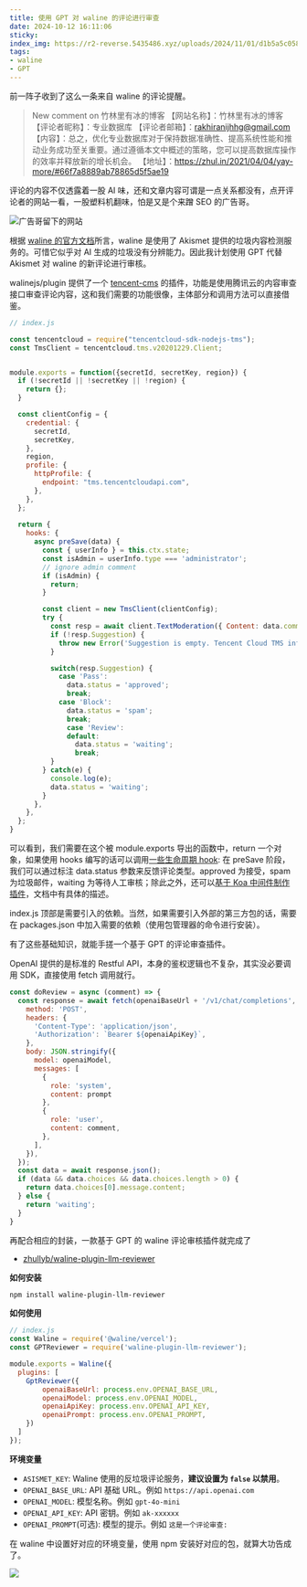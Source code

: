 ```yaml
---
title: 使用 GPT 对 waline 的评论进行审查
date: 2024-10-12 16:11:06
sticky:
index_img: https://r2-reverse.5435486.xyz/uploads/2024/11/01/d1b5a5c058a43.png
tags:
- waline
- GPT
---
```


前一阵子收到了这么一条来自 waline 的评论提醒。

> New comment on 竹林里有冰的博客
> 【网站名称】：竹林里有冰的博客 
> 【评论者昵称】：专业数据库
> 【评论者邮箱】：rakhiranijhhg@gmail.com
> 【内容】：总之，优化专业数据库对于保持数据准确性、提高系统性能和推动业务成功至关重要。通过遵循本文中概述的策略，您可以提高数据库操作的效率并释放新的增长机会。
> 【地址】：https://zhul.in/2021/04/04/yay-more/#66f7a8889ab78865d5f5ae19

评论的内容不仅透露着一股 AI 味，还和文章内容可谓是一点关系都没有，点开评论者的网站一看，一股塑料机翻味，怕是又是个来蹭 SEO 的广告哥。

![广告哥留下的网站](https://r2-reverse.5435486.xyz/uploads/2024/10/07/4673580090861.webp)

根据 [waline 的官方文档](https://waline.js.org/advanced/faq.html#%E5%8F%91%E5%B8%83%E8%AF%84%E8%AE%BA%E5%BE%88%E6%85%A2%E6%80%8E%E4%B9%88%E5%8A%9E)所言，waline 是使用了 Akismet 提供的垃圾内容检测服务的。可惜它似乎对 AI 生成的垃圾没有分辨能力。因此我计划使用 GPT 代替 Akismet 对 waline 的新评论进行审核。

walinejs/plugin 提供了一个 [tencent-cms](https://github.com/walinejs/plugins/blob/master/packages/tencent-tms/index.js) 的插件，功能是使用腾讯云的内容审查接口审查评论内容，这和我们需要的功能很像，主体部分和调用方法可以直接借鉴。

```javascript
// index.js

const tencentcloud = require("tencentcloud-sdk-nodejs-tms");
const TmsClient = tencentcloud.tms.v20201229.Client;


module.exports = function({secretId, secretKey, region}) {
  if (!secretId || !secretKey || !region) {
    return {};
  }

  const clientConfig = {
    credential: {
      secretId,
      secretKey,
    },
    region,
    profile: {
      httpProfile: {
        endpoint: "tms.tencentcloudapi.com",
      },
    },
  };
  
  return {
    hooks: {
      async preSave(data) {
        const { userInfo } = this.ctx.state;
        const isAdmin = userInfo.type === 'administrator';
        // ignore admin comment
        if (isAdmin) {
          return;
        }

        const client = new TmsClient(clientConfig);
        try {
          const resp = await client.TextModeration({ Content: data.comment });
          if (!resp.Suggestion) {
            throw new Error('Suggestion is empty. Tencent Cloud TMS info:', resp);
          }

          switch(resp.Suggestion) {
            case 'Pass':
              data.status = 'approved';
              break;
            case 'Block':
              data.status = 'spam';
              break;
              case 'Review':
              default:
                data.status = 'waiting';
                break;
          }
        } catch(e) {
          console.log(e);
          data.status = 'waiting';
        }
      },
    },
  };
}
```

可以看到，我们需要在这个被 module.exports 导出的函数中，return 一个对象，如果使用 hooks 编写的话可以调用[一些生命周期 hook](https://waline.js.org/reference/server/config.html#%E8%AF%84%E8%AE%BA-hooks): 在 preSave 阶段，我们可以通过标注 data.status 参数来反馈评论类型。approved 为接受，spam 为垃圾邮件，waiting 为等待人工审核；除此之外，还可以[基于 Koa 中间件制作插件](https://waline.js.org/reference/server/plugin.html#%E5%9F%BA%E4%BA%8E%E4%B8%AD%E9%97%B4%E4%BB%B6%E5%88%B6%E4%BD%9C)，文档中有具体的描述。

index.js 顶部是需要引入的依赖。当然，如果需要引入外部的第三方包的话，需要在 packages.json 中加入需要的依赖（使用包管理器的命令进行安装）。

有了这些基础知识，就能手搓一个基于 GPT 的评论审查插件。

OpenAI 提供的是标准的 Restful API，本身的鉴权逻辑也不复杂，其实没必要调用 SDK，直接使用 fetch 调用就行。

```javascript
const doReview = async (comment) => {
  const response = await fetch(openaiBaseUrl + '/v1/chat/completions', {
    method: 'POST',
    headers: {
      'Content-Type': 'application/json',
      'Authorization': `Bearer ${openaiApiKey}`,
    },
    body: JSON.stringify({
      model: openaiModel,
      messages: [
        {
          role: 'system',
          content: prompt
        },
        {
          role: 'user',
          content: comment,
        },
      ],
    }),
  });
  const data = await response.json();
  if (data && data.choices && data.choices.length > 0) {
    return data.choices[0].message.content;
  } else {
    return 'waiting';
  }
}
```

再配合相应的封装，一款基于 GPT 的 waline 评论审核插件就完成了

- [zhullyb/waline-plugin-llm-reviewer](https://github.com/zhullyb/waline-plugin-llm-reviewer)

**如何安装**

```bash
npm install waline-plugin-llm-reviewer
```

**如何使用**

```javascript
// index.js
const Waline = require('@waline/vercel');
const GPTReviewer = require('waline-plugin-llm-reviewer');

module.exports = Waline({
  plugins: [
    GptReviewer({
        openaiBaseUrl: process.env.OPENAI_BASE_URL,
        openaiModel: process.env.OPENAI_MODEL,
        openaiApiKey: process.env.OPENAI_API_KEY,
        openaiPrompt: process.env.OPENAI_PROMPT,
    })
  ]
});
```

**环境变量**

- `ASISMET_KEY`: Waline 使用的反垃圾评论服务，**建议设置为 `false` 以禁用**。
- `OPENAI_BASE_URL`: API 基础 URL。例如 `https://api.openai.com`
- `OPENAI_MODEL`: 模型名称。例如 `gpt-4o-mini`
- `OPENAI_API_KEY`: API 密钥。例如 `ak-xxxxxx`
- `OPENAI_PROMPT`(可选): 模型的提示。例如 `这是一个评论审查: `

在 waline 中设置好对应的环境变量，使用 npm 安装好对应的包，就算大功告成了。

![](https://r2-reverse.5435486.xyz/uploads/2024/10/12/45f06a78286de.webp)
